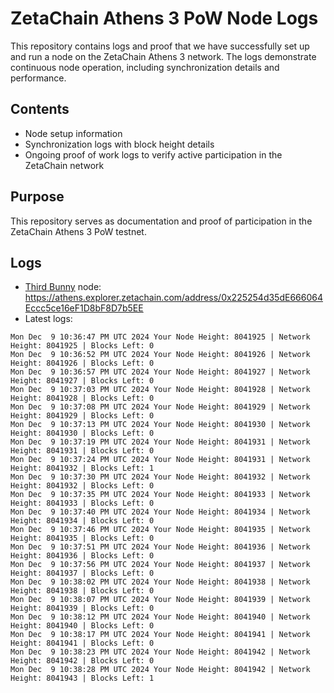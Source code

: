# ZetaChain Athens 3 PoW Node Logs
This repository contains logs and proof that we have successfully set up and run a node on the ZetaChain Athens 3 network. The logs demonstrate continuous node operation, including synchronization details and performance.

## Contents
- Node setup information
- Synchronization logs with block height details
- Ongoing proof of work logs to verify active participation in the ZetaChain network

## Purpose
This repository serves as documentation and proof of participation in the ZetaChain Athens 3 PoW testnet.

## Logs

- [Third Bunny](https://thirdbunny.xyz/) node: https://athens.explorer.zetachain.com/address/0x225254d35dE666064Eccc5ce16eF1D8bF8D7b5EE
- Latest logs:
```
Mon Dec  9 10:36:47 PM UTC 2024 Your Node Height: 8041925 | Network Height: 8041925 | Blocks Left: 0
Mon Dec  9 10:36:52 PM UTC 2024 Your Node Height: 8041926 | Network Height: 8041926 | Blocks Left: 0
Mon Dec  9 10:36:57 PM UTC 2024 Your Node Height: 8041927 | Network Height: 8041927 | Blocks Left: 0
Mon Dec  9 10:37:03 PM UTC 2024 Your Node Height: 8041928 | Network Height: 8041928 | Blocks Left: 0
Mon Dec  9 10:37:08 PM UTC 2024 Your Node Height: 8041929 | Network Height: 8041929 | Blocks Left: 0
Mon Dec  9 10:37:13 PM UTC 2024 Your Node Height: 8041930 | Network Height: 8041930 | Blocks Left: 0
Mon Dec  9 10:37:19 PM UTC 2024 Your Node Height: 8041931 | Network Height: 8041931 | Blocks Left: 0
Mon Dec  9 10:37:24 PM UTC 2024 Your Node Height: 8041931 | Network Height: 8041932 | Blocks Left: 1
Mon Dec  9 10:37:30 PM UTC 2024 Your Node Height: 8041932 | Network Height: 8041932 | Blocks Left: 0
Mon Dec  9 10:37:35 PM UTC 2024 Your Node Height: 8041933 | Network Height: 8041933 | Blocks Left: 0
Mon Dec  9 10:37:40 PM UTC 2024 Your Node Height: 8041934 | Network Height: 8041934 | Blocks Left: 0
Mon Dec  9 10:37:46 PM UTC 2024 Your Node Height: 8041935 | Network Height: 8041935 | Blocks Left: 0
Mon Dec  9 10:37:51 PM UTC 2024 Your Node Height: 8041936 | Network Height: 8041936 | Blocks Left: 0
Mon Dec  9 10:37:56 PM UTC 2024 Your Node Height: 8041937 | Network Height: 8041937 | Blocks Left: 0
Mon Dec  9 10:38:02 PM UTC 2024 Your Node Height: 8041938 | Network Height: 8041938 | Blocks Left: 0
Mon Dec  9 10:38:07 PM UTC 2024 Your Node Height: 8041939 | Network Height: 8041939 | Blocks Left: 0
Mon Dec  9 10:38:12 PM UTC 2024 Your Node Height: 8041940 | Network Height: 8041940 | Blocks Left: 0
Mon Dec  9 10:38:17 PM UTC 2024 Your Node Height: 8041941 | Network Height: 8041941 | Blocks Left: 0
Mon Dec  9 10:38:23 PM UTC 2024 Your Node Height: 8041942 | Network Height: 8041942 | Blocks Left: 0
Mon Dec  9 10:38:28 PM UTC 2024 Your Node Height: 8041942 | Network Height: 8041943 | Blocks Left: 1
```
